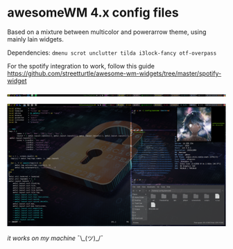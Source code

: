 # awesomeWM 4.x config files


Based on a mixture between multicolor and powerarrow theme, using mainly lain widgets.

Dependencies: ```dmenu scrot unclutter tilda i3lock-fancy otf-overpass ```

For the spotify integration to work, follow this guide https://github.com/streetturtle/awesome-wm-widgets/tree/master/spotify-widget



![](https://github.com/glowsquid/awesomewm-config/blob/master/screenshots/wibar.png)

![](https://github.com/glowsquid/awesomewm-config/blob/master/screenshots/dirty.png)

*it works on my machine* ¯\\\_(ツ)_/¯
